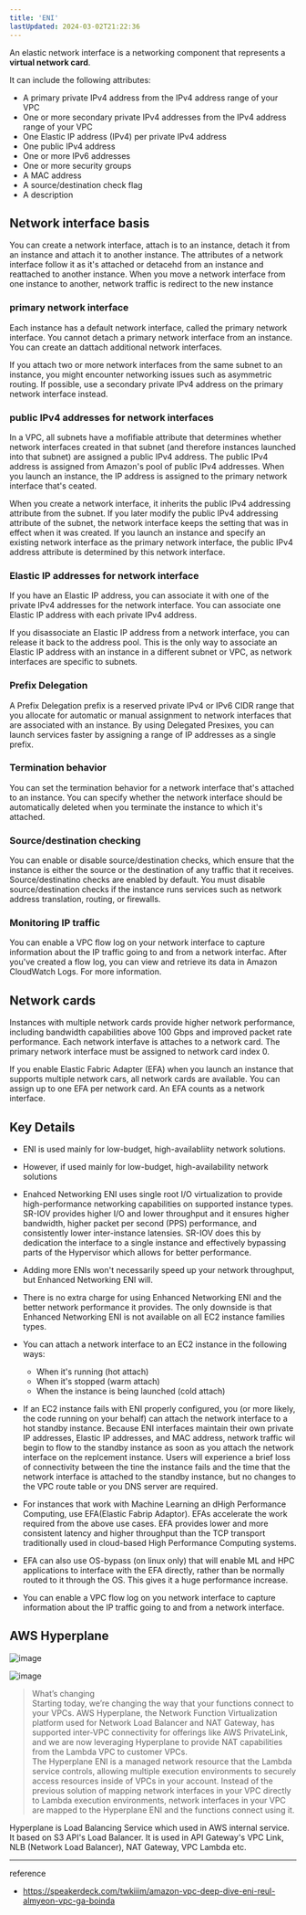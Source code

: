 ```yaml
---
title: 'ENI'
lastUpdated: 2024-03-02T21:22:36
---
```


An elastic network interface is a networking component that represents a **virtual network card**.

It can include the following attributes:

- A primary private IPv4 address from the IPv4 address range of your VPC
- One or more secondary private IPv4 addresses from the IPv4 address range of your VPC
- One Elastic IP address (IPv4) per private IPv4 address
- One public IPv4 address
- One or more IPv6 addresses
- One or more security groups
- A MAC address
- A source/destination check flag
- A description

## Network interface basis

You can create a network interface, attach is to an instance, detach it from an instance and attach it to another instance. The attributes of a network interface follow it as it's attached or detacehd from an instance and reattached to another instance. When you move a network interface from one instance to another, network traffic is redirect to the new instance

### primary network interface

Each instance has a default network interface, called the primary network interface. You cannot detach a primary network interface from an instance. You can create an dattach additional network interfaces. 

If you attach two or more network interfaces from the same subnet to an instance, you might encounter networking issues such as asymmetric routing. If possible, use a secondary private IPv4 address on the primary network interface instead.

### public IPv4 addresses for network interfaces

In a VPC, all subnets have a mofifiable attribute that determines whether network interfaces created in that subnet (and therefore instances launched into that subnet) are assigned a public IPv4 address. The public IPv4 address is assigned from Amazon's pool of public IPv4 addresses. When you launch an instance, the IP address is assigned to the primary network interface that's ceated.

When you create a network interface, it inherits the public IPv4 addressing attribute from the subnet. If you later modify the public IPv4 addressing attribute of the subnet, the network interface keeps the setting that was in effect when it was created. If you launch an instance and specify an existing network interface as the primary network interface, the public IPv4 address attribute is determined by this network interface.

### Elastic IP addresses for network interface

If you have an Elastic IP address, you can associate it with one of the private IPv4 addresses for the network interface. You can associate one Elastic IP address with each private IPv4 address.

If you disassociate an Elastic IP address from a network interface, you can release it back to the address pool. This is the only way to associate an Elastic IP address with an instance in a different subnet or VPC, as network interfaces are specific to subnets.

### Prefix Delegation

A Prefix Delegation prefix is a reserved private IPv4 or IPv6 CIDR range that you allocate for automatic or manual assignment to network interfaces that are associated with an instance. By using Delegated Presixes, you can launch services faster by assigning a range of IP addresses as a single prefix.

### Termination behavior

You can set the termination behavior for a network interface that's attached to an instance. You can specify whether the network interface should be automatically deleted when you terminate the instance to which it's attached.

### Source/destination checking

You can enable or disable source/destination checks, which ensure that the instance is either the source or the destination of any traffic that it receives. Source/destinatino checks are enabled by default. You must disable source/destination checks if the instance runs services such as network address translation, routing, or firewalls.

### Monitoring IP traffic

You can enable a VPC flow log on your network interface to capture information about the IP traffic going to and from a network interfac. After you've created a flow log, you can view and retrieve its data in Amazon CloudWatch Logs. For more information.

## Network cards

Instances with multiple network cards provide higher network performance, including bandwidth capabilities above 100 Gbps and improved packet rate performance. Each network interfave is attaches to a network card. The primary network interface must be assigned to network card index 0.

If you enable Elastic Fabric Adapter (EFA) when you launch an instance that supports multiple network cars, all network cards are available. You can assign up to one EFA per network card. An EFA counts as a network interface.

## Key Details

- ENI is used mainly for low-budget, high-availabliity network solutions.

- However, if used mainly for low-budget, high-availability network solutions

- Enahced Networking ENI uses single root I/O virtualization to provide high-performance networking capabilities on supported instance types. SR-IOV provides higher I/O and lower throughput and it ensures higher bandwidth, higher packet per second (PPS) performance, and consistently lower inter-instance latensies. SR-IOV does this by dedication the interface to a single instance and effectively bypassing parts of the Hypervisor which allows for better performance.

- Adding more ENIs won't necessarily speed up your network throughput, but Enhanced Networking ENI will.

- There is no extra charge for using Enhanced Networking ENI and the better network performance it provides. The only downside is that Enhanced Networking ENI is not available on all EC2 instance families types.

- You can attach a network interface to an EC2 instance in the following ways:
    - When it's running (hot attach)
    - When it's stopped (warm attach)
    - When the instance is being launched (cold attach)

- If an EC2 instance fails with ENI properly configured, you (or more likely, the code running on your behalf) can attach the network interface to a hot standby instance. Because ENI interfaces maintain their own private IP addresses, Elastic IP addresses, and MAC address, network traffic wil begin to flow to the standby instance as soon as you attach the network interface on the replcement instance. Users will experience a brief loss of connectivity between the tine the instance fails and the time that the network interface is attached to the standby instance, but no changes to the VPC route table or you DNS server are required.

- For instances that work with Machine Learning an dHigh Performance Computing, use EFA(Elastic Fabrip Adaptor). EFAs accelerate the work required from the above use cases. EFA provides lower and more consistent latency and higher throughput than the TCP transport traditionally used in cloud-based High Performance Computing systems.

- EFA can also use OS-bypass (on linux only) that will enable ML and HPC applications to interface with the EFA directly, rather than be normally routed to it through the OS. This gives it a huge performance increase.

- You can enable a VPC flow log on you network interface to capture information about the IP traffic going to and from a network interface.

## AWS Hyperplane

![image](https://github.com/rlaisqls/rlaisqls/assets/81006587/5d7cc6be-a467-4544-b1d0-712d86aa16af)

![image](https://github.com/rlaisqls/rlaisqls/assets/81006587/09c0681f-0600-4eb6-b84b-66abd3aa0bc9)

> What’s changing<br>Starting today, we’re changing the way that your functions connect to your VPCs. AWS Hyperplane, the Network Function Virtualization platform used for Network Load Balancer and NAT Gateway, has supported inter-VPC connectivity for offerings like AWS PrivateLink, and we are now leveraging Hyperplane to provide NAT capabilities from the Lambda VPC to customer VPCs.<br>The Hyperplane ENI is a managed network resource that the Lambda service controls, allowing multiple execution environments to securely access resources inside of VPCs in your account. Instead of the previous solution of mapping network interfaces in your VPC directly to Lambda execution environments, network interfaces in your VPC are mapped to the Hyperplane ENI and the functions connect using it.

Hyperplane is Load Balancing Service which used in AWS internal service. It based on S3 API's Load Balancer. It is used in API Gateway's VPC Link, NLB (Network Load Balancer), NAT Gateway, VPC Lambda etc.

---
reference
- https://speakerdeck.com/twkiiim/amazon-vpc-deep-dive-eni-reul-almyeon-vpc-ga-boinda